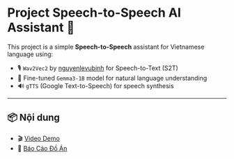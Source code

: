 # Project Speech-to-Speech AI Assistant 🤖

This project is a simple **Speech-to-Speech** assistant for Vietnamese language using:

- 🎙️ `Wav2Vec2` by [nguyenlevubinh](https://github.com/nguyenlevubinh) for Speech-to-Text (S2T)
- 🧠 Fine-tuned `Gemma3-1B` model for natural language understanding
- 🔊 `gTTS` (Google Text-to-Speech) for speech synthesis

---

## 📦 Nội dung

- 🎬 [Video Demo](https://drive.google.com/file/d/1ch4VySBBoOVNcGiAUpLhX0HGRW2CLFSk/view?usp=sharing)
- 📄 [Báo Cáo Đồ Án](NLP_DL_Assignment_PTITHCM-3.pdf)
